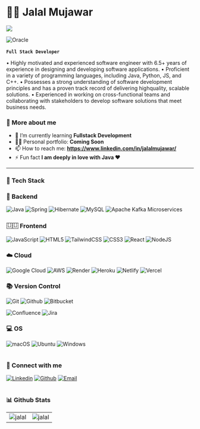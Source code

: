 # 🏄‍♂️ Jalal Mujawar
![](https://komarev.com/ghpvc/?username=jalalm07&label=🍨_Nice_To_Meet_U!_You+are+my+visitor+No.)

![Oracle](https://img.shields.io/badge/Oracle-F80000?style=for-the-badge&logo=oracle&logoColor=white)


**`Full Stack Developer`** 
 

• Highly motivated and experienced software engineer with 6.5+ years of experience in designing and developing software
applications.
• Proficient in a variety of programming languages, including Java, Python, JS, and C++.
• Possesses a strong understanding of software development principles and has a proven track record of delivering highquality,
scalable solutions.
• Experienced in working on cross-functional teams and collaborating with stakeholders to develop software solutions that
meet business needs.

### 🚀 More about me

- 🌱 I’m currently learning **Fullstack Development**
- 👨‍💻 Personal portfolio: **Coming Soon**
- 📫 How to reach me: **https://www.linkedin.com/in/jalalmujawar/**
- ⚡ Fun fact **I am deeply in love with Java ❤️**

---

### 🧰 Tech Stack

### 🔧 Backend
![Java](https://img.shields.io/badge/java-%23ED8B00.svg?style=for-the-badge&logo=openjdk&logoColor=white)
![Spring](https://img.shields.io/badge/spring-%236DB33F.svg?style=for-the-badge&logo=spring&logoColor=white)
![Hibernate](https://img.shields.io/badge/Hibernate-59666C?style=for-the-badge&logo=Hibernate&logoColor=white)
![MySQL](https://img.shields.io/badge/mysql-4479A1.svg?style=for-the-badge&logo=mysql&logoColor=white)
![Apache Kafka](https://img.shields.io/badge/Apache%20Kafka-000?style=for-the-badge&logo=apachekafka)
Microservices


### ⿶⿶ Frontend
![JavaScript](https://img.shields.io/badge/javascript-%23323330.svg?style=for-the-badge&logo=javascript&logoColor=%23F7DF1E)
![HTML5](https://img.shields.io/badge/html5-%23E34F26.svg?style=for-the-badge&logo=html5&logoColor=white)
![TailwindCSS](https://img.shields.io/badge/tailwindcss-%2338B2AC.svg?style=for-the-badge&logo=tailwind-css&logoColor=white)
![CSS3](https://img.shields.io/badge/css3-%231572B6.svg?style=for-the-badge&logo=css3&logoColor=white)
![React](https://img.shields.io/badge/react-%2320232a.svg?style=for-the-badge&logo=react&logoColor=%2361DAFB)
![NodeJS](https://img.shields.io/badge/node.js-6DA55F?style=for-the-badge&logo=node.js&logoColor=white)

### ☁️ Cloud

![Google Cloud](https://img.shields.io/badge/GoogleCloud-%234285F4.svg?style=for-the-badge&logo=google-cloud&logoColor=white)
![AWS](https://img.shields.io/badge/AWS-%23FF9900.svg?style=for-the-badge&logo=amazon-aws&logoColor=white)
![Render](https://img.shields.io/badge/Render-46E3B7?style=for-the-badge&logo=render&logoColor=white)
![Heroku](https://img.shields.io/badge/heroku-%23430098.svg?style=for-the-badge&logo=heroku&logoColor=white)
![Netlify](https://img.shields.io/badge/netlify-%23CC0000.svg?style=for-the-badge&logo=netlify&logoColor=white)
![Vercel](https://img.shields.io/badge/vercel-%23000000.svg?style=for-the-badge&logo=vercel&logoColor=white)
<br/>

### 📚 Version Control

![Git](https://img.shields.io/badge/GIT-E44C30?style=for-the-badge&logo=git&logoColor=white)
![Github](https://img.shields.io/badge/github-black.svg?style=for-the-badge&logo=github&logoColor=white)
![Bitbucket](https://img.shields.io/badge/bitbucket-%230A0FFF.svg?style=for-the-badge&logo=bitbucket&logoColor=white)
<br/>

![Confluence](https://img.shields.io/badge/confluence-%23172BF4.svg?style=for-the-badge&logo=confluence&logoColor=white)
![Jira](https://img.shields.io/badge/jira-%230A0FFF.svg?style=for-the-badge&logo=jira&logoColor=white)

### 💻 OS
![macOS](https://img.shields.io/badge/mac%20os-000000?style=for-the-badge&logo=macos&logoColor=F0F0F0)
![Ubuntu](https://img.shields.io/badge/Ubuntu-E95420?style=for-the-badge&logo=ubuntu&logoColor=white)
![Windows](https://img.shields.io/badge/Windows-0078D6?style=for-the-badge&logo=windows&logoColor=white)
<br/>

#

### 🔗 Connect with me

[![Linkedin](https://img.shields.io/badge/linked%20in-blue.svg?style=for-the-badge&logo=linkedin&logoColor=white)](https://www.linkedin.com/in/jalalmujawar/)
[![Github](https://img.shields.io/badge/github-black.svg?style=for-the-badge&logo=github&logoColor=white)](https://github.com/jalalm07)
[![Email](https://img.shields.io/badge/email-red.svg?style=for-the-badge&logo=gmail&logoColor=white)](mailto:j.mujawar257@gmail.com)

#

### 📊 Github Stats

<table>
  <tr>
    <td><img src="https://github-readme-stats.vercel.app/api?username=jalalm07&show_icons=true&locale=en&theme=highcontrast&hide_border=true" alt="jalal" /></td>
    <td><img src="https://github-readme-stats.vercel.app/api/top-langs?username=jalalm07&show_icons=true&locale=en&layout=compact&theme=highcontrast&hide_border=true" alt="jalal" /></td
  </tr>
</table>

#
